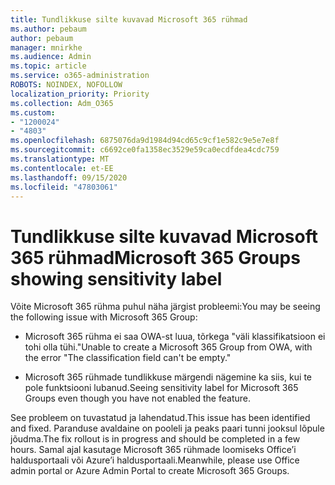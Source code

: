 ```yaml
---
title: Tundlikkuse silte kuvavad Microsoft 365 rühmad
ms.author: pebaum
author: pebaum
manager: mnirkhe
ms.audience: Admin
ms.topic: article
ms.service: o365-administration
ROBOTS: NOINDEX, NOFOLLOW
localization_priority: Priority
ms.collection: Adm_O365
ms.custom:
- "1200024"
- "4803"
ms.openlocfilehash: 6875076da9d1984d94cd65c9cf1e582c9e5e7e8f
ms.sourcegitcommit: c6692ce0fa1358ec3529e59ca0ecdfdea4cdc759
ms.translationtype: MT
ms.contentlocale: et-EE
ms.lasthandoff: 09/15/2020
ms.locfileid: "47803061"
---
```

# <a name="microsoft-365-groups-showing-sensitivity-label"></a><span data-ttu-id="cf5f9-102">Tundlikkuse silte kuvavad Microsoft 365 rühmad</span><span class="sxs-lookup"><span data-stu-id="cf5f9-102">Microsoft 365 Groups showing sensitivity label</span></span>

<span data-ttu-id="cf5f9-103">Võite Microsoft 365 rühma puhul näha järgist probleemi:</span><span class="sxs-lookup"><span data-stu-id="cf5f9-103">You may be seeing the following issue with Microsoft 365 Group:</span></span>

- <span data-ttu-id="cf5f9-104">Microsoft 365 rühma ei saa OWA-st luua, tõrkega "väli klassifikatsioon ei tohi olla tühi."</span><span class="sxs-lookup"><span data-stu-id="cf5f9-104">Unable to create a Microsoft 365 Group from OWA, with the error "The classification field can't be empty."</span></span>

- <span data-ttu-id="cf5f9-105">Microsoft 365 rühmade tundlikkuse märgendi nägemine ka siis, kui te pole funktsiooni lubanud.</span><span class="sxs-lookup"><span data-stu-id="cf5f9-105">Seeing sensitivity label for Microsoft 365 Groups even though you have not enabled the feature.</span></span>

<span data-ttu-id="cf5f9-106">See probleem on tuvastatud ja lahendatud.</span><span class="sxs-lookup"><span data-stu-id="cf5f9-106">This issue has been identified and fixed.</span></span> <span data-ttu-id="cf5f9-107">Paranduse avaldaine on pooleli ja peaks paari tunni jooksul lõpule jõudma.</span><span class="sxs-lookup"><span data-stu-id="cf5f9-107">The fix rollout is in progress and should be completed in a few hours.</span></span> <span data-ttu-id="cf5f9-108">Samal ajal kasutage Microsoft 365 rühmade loomiseks Office’i haldusportaali või Azure’i haldusportaali.</span><span class="sxs-lookup"><span data-stu-id="cf5f9-108">Meanwhile, please use Office admin portal or Azure Admin Portal to create Microsoft 365 Groups.</span></span>  
